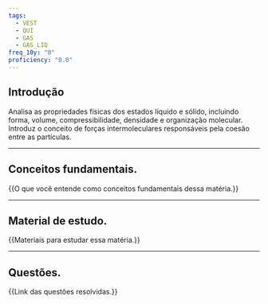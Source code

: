 ```yaml
---
tags:
  - VEST
  - QUI
  - GAS
  - GAS_LIQ
freq_10y: "0"
proficiency: "0.0"
---
```

## Introdução

Analisa as propriedades físicas dos estados líquido e sólido, incluindo forma, volume, compressibilidade, densidade e organização molecular. Introduz o conceito de forças intermoleculares responsáveis pela coesão entre as partículas.

--- 
## Conceitos fundamentais.

{{O que você entende como conceitos fundamentais dessa matéria.}}

---
## Material de estudo.

{{Materiais para estudar essa matéria.}}

--- 
## Questões.

{{Link das questões resolvidas.}}